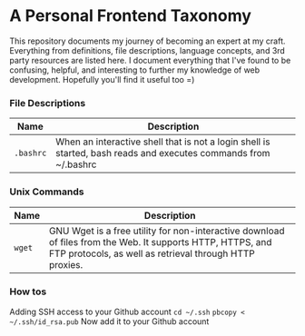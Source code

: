 A Personal Frontend Taxonomy
============================
This repository documents my journey of becoming an expert at my craft. Everything from definitions, file descriptions, language concepts, and 3rd party resources are listed here. I document everything that I've found to be confusing, helpful, and interesting to further my knowledge of web development. Hopefully you'll find it useful too =)

### File Descriptions
| Name | Description 								|
| --------------- | ----------- |
| `.bashrc`			| When an interactive shell that is not a login shell is started, bash reads and executes commands from ~/.bashrc

### Unix Commands
| Name | Description 								|
| --------------- | ----------- |
| `wget`			| GNU Wget is a free utility for non-interactive download of files from the Web. It supports HTTP, HTTPS, and FTP protocols, as well as retrieval through HTTP proxies.

### How tos
Adding SSH access to your Github account
`cd ~/.ssh`
`pbcopy < ~/.ssh/id_rsa.pub`
Now add it to your Github account

